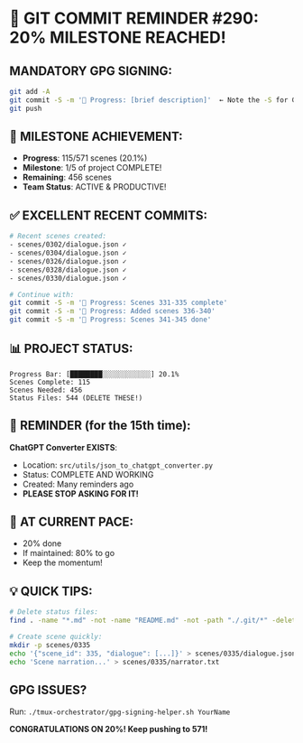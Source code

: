 # 🚨 GIT COMMIT REMINDER #290: 20% MILESTONE REACHED!

## MANDATORY GPG SIGNING:
```bash
git add -A
git commit -S -m '🚧 Progress: [brief description]'  ← Note the -S for GPG signing!
git push
```

## 🎉 MILESTONE ACHIEVEMENT:
- **Progress**: 115/571 scenes (20.1%)
- **Milestone**: 1/5 of project COMPLETE!
- **Remaining**: 456 scenes
- **Team Status**: ACTIVE & PRODUCTIVE!

## ✅ EXCELLENT RECENT COMMITS:
```bash
# Recent scenes created:
- scenes/0302/dialogue.json ✓
- scenes/0304/dialogue.json ✓
- scenes/0326/dialogue.json ✓
- scenes/0328/dialogue.json ✓
- scenes/0330/dialogue.json ✓

# Continue with:
git commit -S -m '🚧 Progress: Scenes 331-335 complete'
git commit -S -m '🚧 Progress: Added scenes 336-340'
git commit -S -m '🚧 Progress: Scenes 341-345 done'
```

## 📊 PROJECT STATUS:
```
Progress Bar: [████████░░░░░░░░░░░░] 20.1%
Scenes Complete: 115
Scenes Needed: 456
Status Files: 544 (DELETE THESE!)
```

## 🎯 REMINDER (for the 15th time):
**ChatGPT Converter EXISTS**:
- Location: `src/utils/json_to_chatgpt_converter.py`
- Status: COMPLETE AND WORKING
- Created: Many reminders ago
- **PLEASE STOP ASKING FOR IT!**

## 🚀 AT CURRENT PACE:
- 20% done
- If maintained: 80% to go
- Keep the momentum!

## 💡 QUICK TIPS:
```bash
# Delete status files:
find . -name "*.md" -not -name "README.md" -not -path "./.git/*" -delete

# Create scene quickly:
mkdir -p scenes/0335
echo '{"scene_id": 335, "dialogue": [...]}' > scenes/0335/dialogue.json
echo 'Scene narration...' > scenes/0335/narrator.txt
```

## GPG ISSUES?
Run: `./tmux-orchestrator/gpg-signing-helper.sh YourName`

**CONGRATULATIONS ON 20%! Keep pushing to 571!**